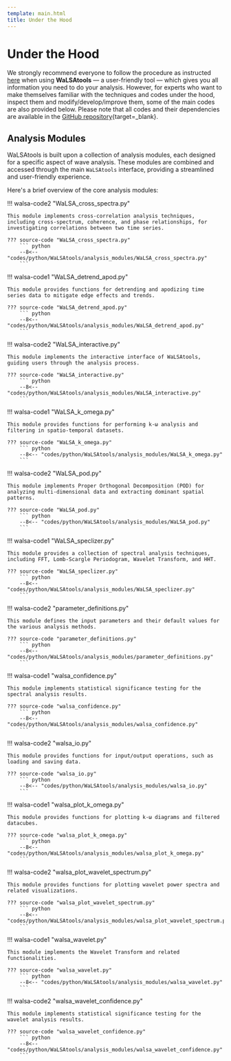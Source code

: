```yaml
---
template: main.html
title: Under the Hood
---
```


# Under the Hood

We strongly recommend everyone to follow the procedure as instructed [here](walsa_tools.md) when using **WaLSAtools** — a user-friendly tool — which gives you all information you need to do your analysis. 
However, for experts who want to make themselves familiar with the techniques and codes under the hood, inspect them and modify/develop/improve them, some of the main codes are also provided below. Please note that all codes and their dependencies are available in the [GitHub repository](https://github.com/WaLSAteam/WaLSAtools){target=_blank}.

## Analysis Modules

WaLSAtools is built upon a collection of analysis modules, each designed for a specific aspect of wave analysis. These modules are combined and accessed through the main `WaLSAtools` interface, providing a streamlined and user-friendly experience.

Here's a brief overview of the core analysis modules:

!!! walsa-code2 "WaLSA_cross_spectra.py"

    This module implements cross-correlation analysis techniques, including cross-spectrum, coherence, and phase relationships, for investigating correlations between two time series.

    ??? source-code "WaLSA_cross_spectra.py"
        ``` python
        --8<-- "codes/python/WaLSAtools/analysis_modules/WaLSA_cross_spectra.py"
        ```

!!! walsa-code1 "WaLSA_detrend_apod.py"

    This module provides functions for detrending and apodizing time series data to mitigate edge effects and trends.

    ??? source-code "WaLSA_detrend_apod.py"
        ``` python
        --8<-- "codes/python/WaLSAtools/analysis_modules/WaLSA_detrend_apod.py"
        ```

!!! walsa-code2 "WaLSA_interactive.py"

    This module implements the interactive interface of WaLSAtools, guiding users through the analysis process.

    ??? source-code "WaLSA_interactive.py"
        ``` python
        --8<-- "codes/python/WaLSAtools/analysis_modules/WaLSA_interactive.py"
        ```

!!! walsa-code1 "WaLSA_k_omega.py"

    This module provides functions for performing k-ω analysis and filtering in spatio-temporal datasets.

    ??? source-code "WaLSA_k_omega.py"
        ``` python
        --8<-- "codes/python/WaLSAtools/analysis_modules/WaLSA_k_omega.py"
        ```

!!! walsa-code2 "WaLSA_pod.py"

    This module implements Proper Orthogonal Decomposition (POD) for analyzing multi-dimensional data and extracting dominant spatial patterns.

    ??? source-code "WaLSA_pod.py"
        ``` python
        --8<-- "codes/python/WaLSAtools/analysis_modules/WaLSA_pod.py"
        ```

!!! walsa-code1 "WaLSA_speclizer.py"

    This module provides a collection of spectral analysis techniques, including FFT, Lomb-Scargle Periodogram, Wavelet Transform, and HHT.

    ??? source-code "WaLSA_speclizer.py"
        ``` python
        --8<-- "codes/python/WaLSAtools/analysis_modules/WaLSA_speclizer.py"
        ```

!!! walsa-code2 "parameter_definitions.py"

    This module defines the input parameters and their default values for the various analysis methods.

    ??? source-code "parameter_definitions.py"
        ``` python
        --8<-- "codes/python/WaLSAtools/analysis_modules/parameter_definitions.py"
        ```

!!! walsa-code1 "walsa_confidence.py"

    This module implements statistical significance testing for the spectral analysis results.

    ??? source-code "walsa_confidence.py"
        ``` python
        --8<-- "codes/python/WaLSAtools/analysis_modules/walsa_confidence.py"
        ```

!!! walsa-code2 "walsa_io.py"

    This module provides functions for input/output operations, such as loading and saving data.

    ??? source-code "walsa_io.py"
        ``` python
        --8<-- "codes/python/WaLSAtools/analysis_modules/walsa_io.py"
        ```

!!! walsa-code1 "walsa_plot_k_omega.py"

    This module provides functions for plotting k-ω diagrams and filtered datacubes.

    ??? source-code "walsa_plot_k_omega.py"
        ``` python
        --8<-- "codes/python/WaLSAtools/analysis_modules/walsa_plot_k_omega.py"
        ```

!!! walsa-code2 "walsa_plot_wavelet_spectrum.py"

    This module provides functions for plotting wavelet power spectra and related visualizations.

    ??? source-code "walsa_plot_wavelet_spectrum.py"
        ``` python
        --8<-- "codes/python/WaLSAtools/analysis_modules/walsa_plot_wavelet_spectrum.py"
        ```

!!! walsa-code1 "walsa_wavelet.py"

    This module implements the Wavelet Transform and related functionalities.

    ??? source-code "walsa_wavelet.py"
        ``` python
        --8<-- "codes/python/WaLSAtools/analysis_modules/walsa_wavelet.py"
        ```

!!! walsa-code2 "walsa_wavelet_confidence.py"

    This module implements statistical significance testing for the wavelet analysis results.

    ??? source-code "walsa_wavelet_confidence.py"
        ``` python
        --8<-- "codes/python/WaLSAtools/analysis_modules/walsa_wavelet_confidence.py"
        ```